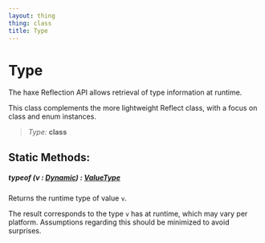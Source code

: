 ```yaml
---
layout: thing
thing: class
title: Type
---
```

# Type

The haxe Reflection API allows retrieval of type information at runtime.

This class complements the more lightweight Reflect class, with a focus on
class and enum instances.



> *Type:* **class**


## Static Methods:


##### **typeof** (v : <a href="Dynamic.html" class="type">Dynamic</a>) : <a href="ValueType.html" class="type">ValueType</a>

Returns the runtime type of value `v`.

The result corresponds to the type `v` has at runtime, which may vary
per platform. Assumptions regarding this should be minimized to avoid
surprises.













